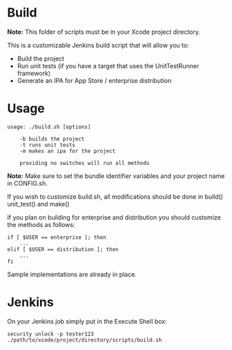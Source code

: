 # Build

**Note:** This folder of scripts must be in your Xcode project directory.

This is a customizable Jenkins build script that will allow you to:

+ Build the project
+ Run unit tests (if you have a target that uses the UnitTestRunner framework)
+ Generate an IPA for App Store / enterprise distribution

Usage
==

	usage: ./build.sh [options]
	
		-b builds the project
		-t runs unit tests
		-m makes an ipa for the project
		
		providing no switches will run all methods

**Note:** Make sure to set the bundle identifier variables and your project name in CONFIG.sh.

If you wish to customize build.sh, all modifications should be done in build() unit_test() and make()

If you plan on building for enterprise and distribution you should customize the methods as follows:

	if [ $USER == enterprise ]; then
		...
	elif [ $USER == distribution ]; then
		...
	fi

Sample implementations are already in place.

Jenkins
==

On your Jenkins job simply put in the Execute Shell box:

	security unlock -p tester123
	./path/to/xcode/project/directory/scripts/build.sh


